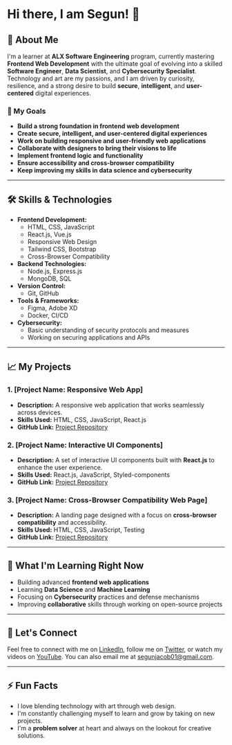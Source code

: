 # Hi there, I am Segun! 👋

## 🚀 About Me

I'm a learner at **ALX Software Engineering** program, currently mastering **Frontend Web Development** with the ultimate goal of evolving into a skilled **Software Engineer**, **Data Scientist**, and **Cybersecurity Specialist**. Technology and art are my passions, and I am driven by curiosity, resilience, and a strong desire to build **secure**, **intelligent**, and **user-centered** digital experiences.

### 🎯 My Goals
- **Build a strong foundation in frontend web development**
- **Create secure, intelligent, and user-centered digital experiences**
- **Work on building responsive and user-friendly web applications**
- **Collaborate with designers to bring their visions to life**
- **Implement frontend logic and functionality**
- **Ensure accessibility and cross-browser compatibility**
- **Keep improving my skills in data science and cybersecurity**

---

## 🛠️ **Skills & Technologies**

- **Frontend Development:** 
    - HTML, CSS, JavaScript
    - React.js, Vue.js
    - Responsive Web Design
    - Tailwind CSS, Bootstrap
    - Cross-Browser Compatibility
- **Backend Technologies:** 
    - Node.js, Express.js
    - MongoDB, SQL
- **Version Control:** 
    - Git, GitHub
- **Tools & Frameworks:** 
    - Figma, Adobe XD
    - Docker, CI/CD
- **Cybersecurity:**
    - Basic understanding of security protocols and measures
    - Working on securing applications and APIs

---

## 📈 **My Projects**

### 1. **[Project Name: Responsive Web App]**
   - **Description:** A responsive web application that works seamlessly across devices.
   - **Skills Used:** HTML, CSS, JavaScript, React.js
   - **GitHub Link:** [Project Repository](#)

### 2. **[Project Name: Interactive UI Components]**
   - **Description:** A set of interactive UI components built with **React.js** to enhance the user experience.
   - **Skills Used:** React.js, JavaScript, Styled-components
   - **GitHub Link:** [Project Repository](#)

### 3. **[Project Name: Cross-Browser Compatibility Web Page]**
   - **Description:** A landing page designed with a focus on **cross-browser compatibility** and accessibility.
   - **Skills Used:** HTML, CSS, JavaScript, Testing
   - **GitHub Link:** [Project Repository](#)

---

## 🌱 **What I'm Learning Right Now**
- Building advanced **frontend web applications**
- Learning **Data Science** and **Machine Learning**
- Focusing on **Cybersecurity** practices and defense mechanisms
- Improving **collaborative** skills through working on open-source projects

---

## 🤝 **Let's Connect**

Feel free to connect with me on [LinkedIn](https://www.linkedin.com/in/segun-jacob-ezekiel/), follow me on [Twitter](https://x.com/JacobSegun13), or watch my videos on [YouTube](https://www.youtube.com/@segunjacob4791). You can also email me at [segunjacob01@gmail.com](mailto:segunjacob01@gmail.com).

---

## ⚡ **Fun Facts**
- I love blending technology with art through web design.
- I'm constantly challenging myself to learn and grow by taking on new projects.
- I'm a **problem solver** at heart and always on the lookout for creative solutions.
